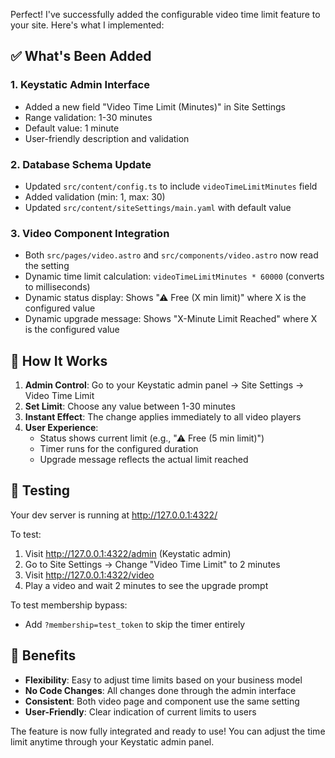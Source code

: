 Perfect! I've successfully added the configurable video time limit feature to your site. Here's what I implemented:

## ✅ What's Been Added

### 1. **Keystatic Admin Interface**
- Added a new field "Video Time Limit (Minutes)" in Site Settings
- Range validation: 1-30 minutes
- Default value: 1 minute
- User-friendly description and validation

### 2. **Database Schema Update**
- Updated `src/content/config.ts` to include `videoTimeLimitMinutes` field
- Added validation (min: 1, max: 30)
- Updated `src/content/siteSettings/main.yaml` with default value

### 3. **Video Component Integration**
- Both `src/pages/video.astro` and `src/components/video.astro` now read the setting
- Dynamic time limit calculation: `videoTimeLimitMinutes * 60000` (converts to milliseconds)
- Dynamic status display: Shows "⚠ Free (X min limit)" where X is the configured value
- Dynamic upgrade message: Shows "X-Minute Limit Reached" where X is the configured value

## 🎯 How It Works

1. **Admin Control**: Go to your Keystatic admin panel → Site Settings → Video Time Limit
2. **Set Limit**: Choose any value between 1-30 minutes
3. **Instant Effect**: The change applies immediately to all video players
4. **User Experience**: 
   - Status shows current limit (e.g., "⚠ Free (5 min limit)")
   - Timer runs for the configured duration
   - Upgrade message reflects the actual limit reached

## 🧪 Testing

Your dev server is running at http://127.0.0.1:4322/

To test:
1. Visit http://127.0.0.1:4322/admin (Keystatic admin)
2. Go to Site Settings → Change "Video Time Limit" to 2 minutes
3. Visit http://127.0.0.1:4322/video
4. Play a video and wait 2 minutes to see the upgrade prompt

To test membership bypass:
- Add `?membership=test_token` to skip the timer entirely

## 🚀 Benefits

- **Flexibility**: Easy to adjust time limits based on your business model
- **No Code Changes**: All changes done through the admin interface
- **Consistent**: Both video page and component use the same setting
- **User-Friendly**: Clear indication of current limits to users

The feature is now fully integrated and ready to use! You can adjust the time limit anytime through your Keystatic admin panel.
